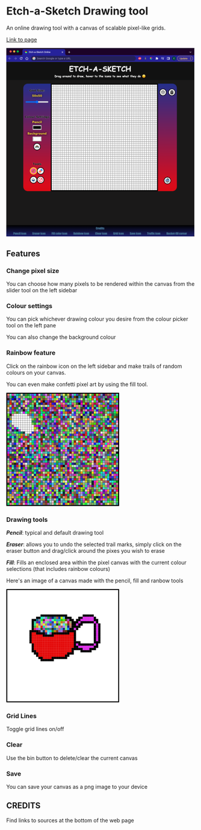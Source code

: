 # Etch-a-Sketch Drawing tool
An online drawing tool with a canvas of scalable pixel-like grids.

[Link to page](https://caykay.github.io/Etch-A-Sketch-Online/)

<img src="screenshots/Screenshot%202022-12-07%20at%2012.48.33%20am.png" width="500">

## Features

### Change pixel size
You can choose how many pixels to be rendered within the canvas from the slider tool on the left sidebar

### Colour settings
You can pick whichever drawing colour you desire from the colour picker tool on the left pane

You can also change the background colour

### Rainbow feature
Click on the rainbow icon on the left sidebar and make trails of random colours on your canvas.

You can even make confetti pixel art by using the fill tool.

<img src="screenshots/my-canvas.png" width="300" height="300">

### Drawing tools
**_Pencil_**: typical and default drawing tool

**_Eraser_**: allows you to undo the selected trail marks, simply click on the eraser button and drag/click around the pixes you wish to erase

**_Fill_**: Fills an enclosed area within the pixel canvas with the current colour selections (that includes rainbow colours)

Here's an image of a canvas made with the pencil, fill and ranbow tools

<img src="screenshots/sprinkle_cup.png" width="300" height="300">


### Grid Lines
Toggle grid lines on/off

### Clear
Use the bin button to delete/clear the current canvas

### Save
You can save your canvas as a png image to your device

## CREDITS
Find links to sources at the bottom of the web page